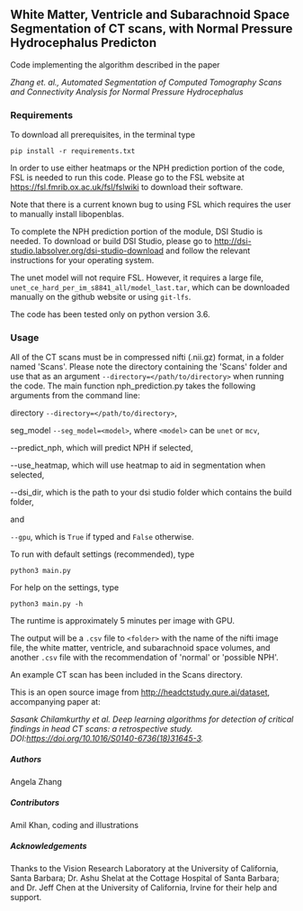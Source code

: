 ## White Matter, Ventricle and Subarachnoid Space Segmentation of CT scans, with Normal Pressure Hydrocephalus Predicton


Code implementing the algorithm described in the paper 

*Zhang et. al., Automated Segmentation of Computed Tomography Scans and Connectivity Analysis for Normal Pressure Hydrocephalus*


### Requirements


To download all prerequisites, in the terminal type
```
pip install -r requirements.txt
```
In order to use either heatmaps or the NPH prediction portion of the code, FSL is needed to run this code. Please go to the FSL website at https://fsl.fmrib.ox.ac.uk/fsl/fslwiki to download their software.

Note that there is a current known bug to using FSL which requires the user to manually install libopenblas.

To complete the NPH prediction portion of the module, DSI Studio is needed. To download or build DSI Studio, please go to http://dsi-studio.labsolver.org/dsi-studio-download and follow the relevant instructions for your operating system.

The unet model will not require FSL. However, it requires a large file, `unet_ce_hard_per_im_s8841_all/model_last.tar`, which can be downloaded manually on the github website or using `git-lfs`. 

The code has been tested only on python version 3.6.

### Usage


All of the CT scans must be in compressed nifti (.nii.gz) format, in a folder named 'Scans'.
Please note the directory containing the 'Scans' folder and use that as an argument `--directory=</path/to/directory>` when running the code.
The main function nph_prediction.py takes the following arguments from the command line: 

directory `--directory=</path/to/directory>`, 

seg_model `--seg_model=<model>`, where `<model>` can be `unet` or `mcv`,

--predict_nph, which will predict NPH if selected,

--use_heatmap, which will use heatmap to aid in segmentation when selected,

--dsi_dir, which is the path to your dsi studio folder which contains the build folder,

and

`--gpu`, which is `True` if typed and `False` otherwise.

To run with default settings (recommended), type
```
python3 main.py
```

For help on the settings, type
```
python3 main.py -h
```

The runtime is approximately 5 minutes per image with GPU.

The output will be a `.csv` file to `<folder>` with the name of the nifti image file, the white matter, ventricle, and subarachnoid space volumes, and another `.csv` file with the recommendation of 'normal' or 'possible NPH'.

An example CT scan has been included in the Scans directory. 

This is an open source image from http://headctstudy.qure.ai/dataset, accompanying paper at:

*Sasank Chilamkurthy et al. Deep learning algorithms for detection of critical findings in
head CT scans: a retrospective study. DOI:https://doi.org/10.1016/S0140-6736(18)31645-3.*

##### Authors
Angela Zhang

##### Contributors

Amil Khan, coding and illustrations

##### Acknowledgements
Thanks to the Vision Research Laboratory at the University of California, Santa Barbara; Dr. Ashu Shelat at the Cottage Hospital of Santa Barbara; and Dr. Jeff Chen at the University of California, Irvine for their help and support.

